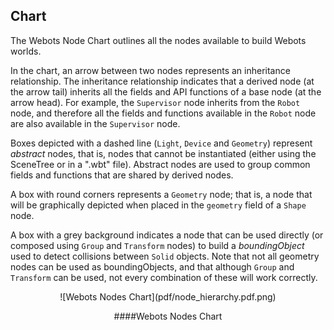 ## Chart

The Webots Node Chart outlines all the nodes available to build Webots worlds.

In the chart, an arrow between two nodes represents an inheritance relationship.
The inheritance relationship indicates that a derived node (at the arrow tail)
inherits all the fields and API functions of a base node (at the arrow head).
For example, the `Supervisor` node inherits from the `Robot` node, and therefore
all the fields and functions available in the `Robot` node are also available in
the `Supervisor` node.

Boxes depicted with a dashed line (`Light`, `Device` and `Geometry`) represent
*abstract* nodes, that is, nodes that cannot be instantiated (either using the
SceneTree or in a ".wbt"  file). Abstract nodes are used to group common fields
and functions that are shared by derived nodes.

A box with round corners represents a `Geometry` node; that is, a node that will
be graphically depicted when placed in the `geometry` field of a `Shape` node.

A box with a grey background indicates a node that can be used directly (or
composed using `Group` and `Transform` nodes) to build a *boundingObject* used
to detect collisions between `Solid` objects. Note that not all geometry nodes
can be used as boundingObjects, and that although `Group` and `Transform` can be
used, not every combination of these will work correctly.

<center>
![Webots Nodes Chart](pdf/node_hierarchy.pdf.png)

####Webots Nodes Chart
</center>

